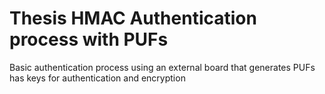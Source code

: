 # Thesis HMAC Authentication process with PUFs
Basic authentication process using an external board that generates PUFs has keys for authentication and encryption